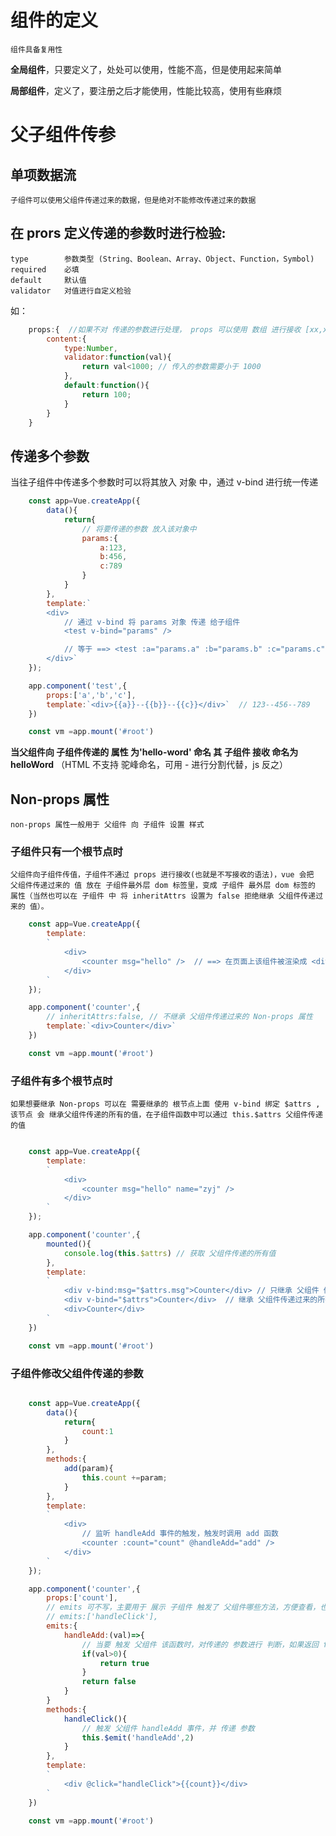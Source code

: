 # 组件的定义
    组件具备复用性
**全局组件**，只要定义了，处处可以使用，性能不高，但是使用起来简单

**局部组件**，定义了，要注册之后才能使用，性能比较高，使用有些麻烦



# 父子组件传参

## 单项数据流
    子组件可以使用父组件传递过来的数据，但是绝对不能修改传递过来的数据

## 在 prors 定义传递的参数时进行检验:
    type        参数类型 (String、Boolean、Array、Object、Function，Symbol)
    required    必填
    default     默认值
    validator   对值进行自定义检验
如：
```JavaScript
    props:{  //如果不对 传递的参数进行处理， props 可以使用 数组 进行接收 [xx,xx,xx]
        content:{
            type:Number,
            validator:function(val){
                return val<1000; // 传入的参数需要小于 1000
            },
            default:function(){
                return 100;
            }
        }
    }
```

## 传递多个参数
当往子组件中传递多个参数时可以将其放入 对象 中，通过 v-bind 进行统一传递
```JavaScript
    const app=Vue.createApp({
        data(){
            return{
                // 将要传递的参数 放入该对象中
                params:{
                    a:123,
                    b:456,
                    c:789
                }
            }
        },
        template:`
        <div>
            // 通过 v-bind 将 params 对象 传递 给子组件
            <test v-bind="params" />  

            // 等于 ==> <test :a="params.a" :b="params.b" :c="params.c" />
        </div>`
    });

    app.component('test',{
        props:['a','b','c'],
        template:`<div>{{a}}--{{b}}--{{c}}</div>`  // 123--456--789
    })

    const vm =app.mount('#root')
```

**当父组件向 子组件传递的 属性 为'hello-word' 命名 其 子组件 接收 命名为 helloWord** （HTML 不支持 驼峰命名，可用 - 进行分割代替，js 反之）



## Non-props 属性
    non-props 属性一般用于 父组件 向 子组件 设置 样式


### 子组件只有一个根节点时
    父组件向子组件传值，子组件不通过 props 进行接收(也就是不写接收的语法)，vue 会把 父组件传递过来的 值 放在 子组件最外层 dom 标签里，变成 子组件 最外层 dom 标签的 属性（当然也可以在 子组件 中 将 inheritAttrs 设置为 false 拒绝继承 父组件传递过来的 值）。

 
```JavaScript
    const app=Vue.createApp({
        template:
        `
            <div>
                <counter msg="hello" />  // ==> 在页面上该组件被渲染成 <div msg="hello">Counter</div>
            </div>
        `
    });

    app.component('counter',{
        // inheritAttrs:false, // 不继承 父组件传递过来的 Non-props 属性
        template:`<div>Counter</div>`
    })

    const vm =app.mount('#root')
```

### 子组件有多个根节点时
    如果想要继承 Non-props 可以在 需要继承的 根节点上面 使用 v-bind 绑定 $attrs ,该节点 会 继承父组件传递的所有的值，在子组件函数中可以通过 this.$attrs 父组件传递的值  

``` JavaScript 

    const app=Vue.createApp({
        template:
        `
            <div>
                <counter msg="hello" name="zyj" />
            </div>
        ` 
    });

    app.component('counter',{
        mounted(){
            console.log(this.$attrs) // 获取 父组件传递的所有值
        },
        template:
        `
            <div v-bind:msg="$attrs.msg">Counter</div> // 只继承 父组件 传递的 msg 值
            <div v-bind="$attrs">Counter</div>  // 继承 父组件传递过来的所有值
            <div>Counter</div>
        `
    })

    const vm =app.mount('#root')

```

### 子组件修改父组件传递的参数
    
``` JavaScript 

    const app=Vue.createApp({
        data(){
            return{
                count:1
            }
        },
        methods:{
            add(param){
                this.count +=param;
            }
        },
        template:
        `
            <div>
                // 监听 handleAdd 事件的触发，触发时调用 add 函数
                <counter :count="count" @handleAdd="add" />
            </div>
        ` 
    });

    app.component('counter',{
        props:['count'],
        // emits 可不写，主要用于 展示 子组件 触发了 父组件哪些方法，方便查看，也 可以写成 对象 当 触发时进行 一些处理（了解即可）
        // emits:['handleClick'],
        emits:{
            handleAdd:(val)=>{
                // 当要 触发 父组件 该函数时，对传递的 参数进行 判断，如果返回 false 控制台会进行警告
                if(val>0){
                    return true
                }
                return false
            }
        }
        methods:{
            handleClick(){
                // 触发 父组件 handleAdd 事件，并 传递 参数
                this.$emit('handleAdd',2)
            }
        },
        template:
        `
            <div @click="handleClick">{{count}}</div>
        `
    })

    const vm =app.mount('#root')

```
